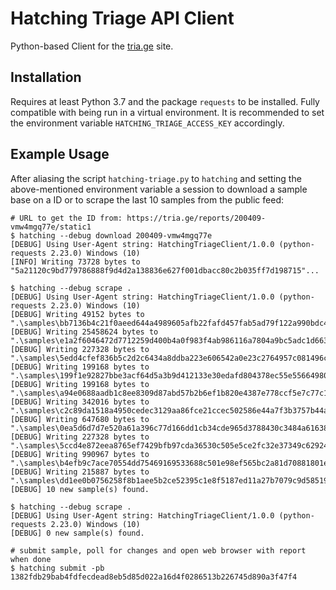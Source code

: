 # Hatching Triage API Client
Python-based Client for the [tria.ge] site.

## Installation

Requires at least Python 3.7 and the package `requests` to be installed. Fully compatible with being run in a virtual
environment. It is recommended to set the environment variable `HATCHING_TRIAGE_ACCESS_KEY` accordingly.

## Example Usage
After aliasing the script `hatching-triage.py` to `hatching` and setting the above-mentioned environment variable a 
session to download a sample base on a ID or to scrape the last 10 samples from the public feed:

```Batch
# URL to get the ID from: https://tria.ge/reports/200409-vmw4mgq77e/static1
$ hatching --debug download 200409-vmw4mgq77e
[DEBUG] Using User-Agent string: HatchingTriageClient/1.0.0 (python-requests 2.23.0) Windows (10)
[INFO] Writing 73728 bytes to "5a21120c9bd779786888f9d4d2a138836e627f001dbacc80c2b035ff7d198715"...

$ hatching --debug scrape .
[DEBUG] Using User-Agent string: HatchingTriageClient/1.0.0 (python-requests 2.23.0) Windows (10)
[DEBUG] Writing 49152 bytes to ".\samples\bb7136b4c21f0aeed644a4989605afb22fafd457fab5ad79f122a990bdc4beca"...
[DEBUG] Writing 25458624 bytes to ".\samples\e1a2f6046472d7712259d400b4a0f983f4ab986116a7804a9bc5adc1d663ba3b"...
[DEBUG] Writing 227328 bytes to ".\samples\5edd4cfef836b5c2d2c6434a8ddba223e606542a0e23c2764957c081496cbcd2"...
[DEBUG] Writing 199168 bytes to ".\samples\199f1e92827bbe3acf64d5a3b9d412133e30edafd804378ec55e556649809d88"...
[DEBUG] Writing 199168 bytes to ".\samples\a94e0688aadb1c8ee8309d87abd57b2b6ef1b820e4387e778ccf5e7c77c10d61"...
[DEBUG] Writing 342016 bytes to ".\samples\c2c89da1518a4950cedec3129aa86fce21ccec502586e44a7f3b3757b44a1e1c"...
[DEBUG] Writing 647680 bytes to ".\samples\0ea5d6d7d7e520a61a396c77d166dd1cb34cde965d3788430c3484a616381c74"...
[DEBUG] Writing 227328 bytes to ".\samples\5ccd4e872eea8765ef7429bfb97cda36530c505e5ce2fc32e37349c62924624e"...
[DEBUG] Writing 990967 bytes to ".\samples\b4efb9c7ace70554dd75469169533688c501e98ef565bc2a81d70881801effb4"...
[DEBUG] Writing 215887 bytes to ".\samples\dd1ee0b0756258f8b1aee5b2ce52395c1e8f5187ed11a27b7079c9d58519edf3"...
[DEBUG] 10 new sample(s) found.

$ hatching --debug scrape .
[DEBUG] Using User-Agent string: HatchingTriageClient/1.0.0 (python-requests 2.23.0) Windows (10)
[DEBUG] 0 new sample(s) found.

# submit sample, poll for changes and open web browser with report when done
$ hatching submit -pb 1382fdb29bab4fdfecdead8eb5d85d022a16d4f0286513b226745d890a3f47f4
```

[tria.ge]: https://tria.ge/
